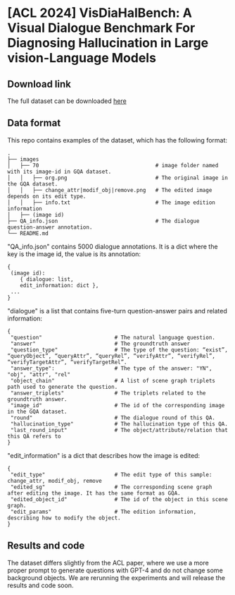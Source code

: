 # [ACL 2024] VisDiaHalBench: A Visual Dialogue Benchmark For Diagnosing Hallucination in Large vision-Language Models

## Download link

The full dataset can be downloaded [here](https://)

## Data format
This repo contains examples of the dataset, which has the following format:

    .
    ├── images                   
    │   ├── 70                                     # image folder named with its image-id in GQA dataset.
    │   │   ├── org.png                            # The original image in the GQA dataset.
    │   │   ├── change_attr|modif_obj|remove.png   # The edited image depends on its edit type.
    │   │   ├── info.txt                           # The image edition information
    │   ├── (image id) 
    ├── QA_info.json                               # The dialogue question-answer annotation.
    └── README.md

"QA_info.json" contains 5000 dialogue annotations. It is a dict where the key is the image id, the value is its annotation:

```
{ 
 (image id):
    { dialogue: list, 
    edit_information: dict },
 ...  
}
```

"dialogue" is a list that contains five-turn question-answer pairs and related information:

```
{
 "question"                       # The natural language question.
 "answer"                         # The groundtruth answer
 "question_type"                  # The type of the question: “exist”, “queryObject”, “queryAttr”, “queryRel”, “verifyAttr”, “verifyRel”, “verifyTargetAttr”, “verifyTargetRel”.
 "answer_type":                   # The type of the answer: "YN", "obj", "attr", "rel"
 "object_chain"                   # A list of scene graph triplets path used to generate the question.
 "answer_triplets"                # The triplets related to the groundtruth answer.
 "image_id"                       # The id of the corresponding image in the GQA dataset.
 "round"                          # The dialogue round of this QA.
 "hallucination_type"             # The hallucination type of this QA.
 "last_round_input"               # The object/attribute/relation that this QA refers to
}
```

"edit_information" is a dict that describes how the image is edited:

```
{
 "edit_type"                      # The edit type of this sample: change_attr, modif_obj, remove
 "edited_sg"                      # The corresponding scene graph after editing the image. It has the same format as GQA.
 "edited_object_id"               # The id of the object in this scene graph.
 "edit_params"                    # The edition information, describing how to modify the object.
}
```

## Results and code

The dataset differs slightly from the ACL paper, where we use a more proper prompt to generate questions with GPT-4 and do not change some background objects. We are rerunning the experiments and will release the results and code soon.
